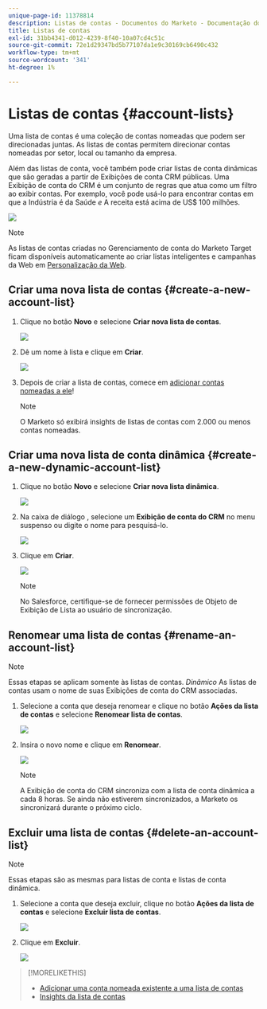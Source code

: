 ```yaml
---
unique-page-id: 11378814
description: Listas de contas - Documentos do Marketo - Documentação do produto
title: Listas de contas
exl-id: 31bb4341-d012-4239-8f40-10a07cd4c51c
source-git-commit: 72e1d29347bd5b77107da1e9c30169cb6490c432
workflow-type: tm+mt
source-wordcount: '341'
ht-degree: 1%

---
```


# Listas de contas {#account-lists}

Uma lista de contas é uma coleção de contas nomeadas que podem ser direcionadas juntas. As listas de contas permitem direcionar contas nomeadas por setor, local ou tamanho da empresa.

Além das listas de conta, você também pode criar listas de conta dinâmicas que são geradas a partir de Exibições de conta CRM públicas. Uma Exibição de conta do CRM é um conjunto de regras que atua como um filtro ao exibir contas. Por exemplo, você pode usá-lo para encontrar contas em que a Indústria é da Saúde *e* A receita está acima de US$ 100 milhões.

![](assets/one.png)

>[!NOTE]
>
>As listas de contas criadas no Gerenciamento de conta do Marketo Target ficam disponíveis automaticamente ao criar listas inteligentes e campanhas da Web em [Personalização da Web](/help/marketo/product-docs/web-personalization/using-web-segments/web-segments.md).

## Criar uma nova lista de contas {#create-a-new-account-list}

1. Clique no botão **Novo** e selecione **Criar nova lista de contas**.

   ![](assets/1a.png)

1. Dê um nome à lista e clique em **Criar**.

   ![](assets/three-0.png)

1. Depois de criar a lista de contas, comece em [adicionar contas nomeadas a ele](/help/marketo/product-docs/target-account-management/target/named-accounts/add-an-existing-named-account-to-an-account-list.md)!

   >[!NOTE]
   >
   >O Marketo só exibirá insights de listas de contas com 2.000 ou menos contas nomeadas.

## Criar uma nova lista de conta dinâmica {#create-a-new-dynamic-account-list}

1. Clique no botão **Novo** e selecione **Criar nova lista dinâmica**.

   ![](assets/1.png)

1. Na caixa de diálogo , selecione um **Exibição de conta do CRM** no menu suspenso ou digite o nome para pesquisá-lo.

   ![](assets/image2017-7-18-9-48-23.png)

1. Clique em **Criar**.

   ![](assets/step4.jpg)

   >[!NOTE]
   >
   >No Salesforce, certifique-se de fornecer permissões de Objeto de Exibição de Lista ao usuário de sincronização.

## Renomear uma lista de contas {#rename-an-account-list}

>[!NOTE]
>
>Essas etapas se aplicam somente às listas de contas. _Dinâmico_ As listas de contas usam o nome de suas Exibições de conta do CRM associadas.

1. Selecione a conta que deseja renomear e clique no botão **Ações da lista de contas** e selecione **Renomear lista de contas**.

   ![](assets/three.png)

1. Insira o novo nome e clique em **Renomear**.

   ![](assets/four.png)

   >[!NOTE]
   >
   >A Exibição de conta do CRM sincroniza com a lista de conta dinâmica a cada 8 horas. Se ainda não estiverem sincronizados, a Marketo os sincronizará durante o próximo ciclo.

## Excluir uma lista de contas {#delete-an-account-list}

>[!NOTE]
>
>Essas etapas são as mesmas para listas de conta e listas de conta dinâmica.

1. Selecione a conta que deseja excluir, clique no botão **Ações da lista de contas** e selecione **Excluir lista de contas**.

   ![](assets/five.png)

1. Clique em **Excluir**.

   ![](assets/six.png)

>[!MORELIKETHIS]
>
>* [Adicionar uma conta nomeada existente a uma lista de contas](/help/marketo/product-docs/target-account-management/target/named-accounts/add-an-existing-named-account-to-an-account-list.md)
>* [Insights da lista de contas](/help/marketo/product-docs/target-account-management/measure/account-list-insights.md)

